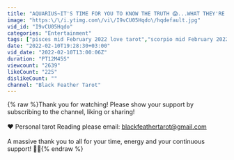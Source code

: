 ```yaml
---
title: "AQUARIUS~IT'S TIME FOR YOU TO KNOW THE TRUTH 😱...WHAT THEY'RE SCARED TO TELL YOU 😓 MID FEBRUARY 2022"
image: "https:\/\/i.ytimg.com\/vi\/I9vCU05Hqdo\/hqdefault.jpg"
vid_id: "I9vCU05Hqdo"
categories: "Entertainment"
tags: ["pisces mid February 2022 love tarot","scorpio mid February 2022 love tarot","cancer mid February 2022 love tarot"]
date: "2022-02-10T19:28:30+03:00"
vid_date: "2022-02-10T13:00:06Z"
duration: "PT12M45S"
viewcount: "2639"
likeCount: "225"
dislikeCount: ""
channel: "Black Feather Tarot"
---
```

{% raw %}Thank you for watching! Please show your support by subscribing to the channel, liking or sharing!<br /><br />❤ Personal tarot Reading please email:   blackfeathertarot@gmail.com <br /><br />A massive thank you to all for your time, energy and your continuous support! 🙏💖{% endraw %}

